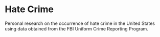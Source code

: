 # Hate Crime
Personal research on the occurrence of hate crime in the United States using data obtained from the FBI Uniform Crime Reporting Program.
